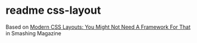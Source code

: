 # readme css-layout

Based on [Modern CSS Layouts: You Might Not Need A Framework For That](https://www.smashingmagazine.com/2024/05/modern-css-layouts-no-framework-needed/) in Smashing Magazine
